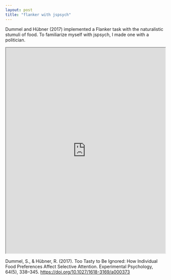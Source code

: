 ```yaml
---
layout: post
title: "flanker with jspsych"
---
```

Dummel and Hübner (2017) implemented a Flanker task with the naturalistic stumuli of food. To familiarize myself with jspsych, I made one with a politician.

<iframe src="https://liqiantay.github.io/random-jspsych/" style="width:100%; height:650px;" ></iframe> 


Dummel, S., & Hübner, R. (2017). Too Tasty to Be Ignored: How Individual Food Preferences Affect Selective Attention. Experimental Psychology, 64(5), 338–345. https://doi.org/10.1027/1618-3169/a000373
